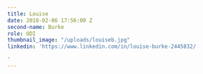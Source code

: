 ```yaml
---
title: Louise
date: 2018-02-06 17:56:00 Z
second-name: Burke
role: ODI
thumbnail_image: "/uploads/louiseb.jpg"
linkedin: 'https://www.linkedin.com/in/louise-burke-2445832/

'
---
```


